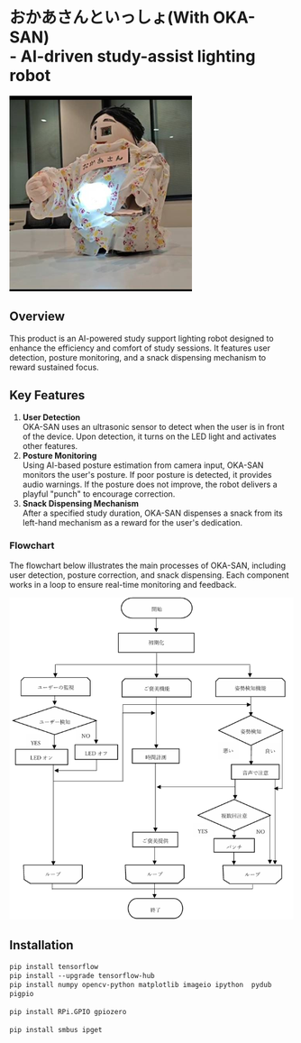 # おかあさんといっしょ(With OKA-SAN)<br>- AI-driven study-assist lighting robot
![](img/OKA-SAN_image.png)
## Overview
This product is an AI-powered study support lighting robot designed to enhance the efficiency and comfort of study sessions. It features user detection, posture monitoring, and a snack dispensing mechanism to reward sustained focus.

## Key Features

1. **User Detection**  
OKA-SAN uses an ultrasonic sensor to detect when the user is in front of the device. Upon detection, it turns on the LED light and activates other features.
2. **Posture Monitoring**  
Using AI-based posture estimation from camera input, OKA-SAN monitors the user's posture. If poor posture is detected, it provides audio warnings. If the posture does not improve, the robot delivers a playful "punch" to encourage correction.
3. **Snack Dispensing Mechanism**  
After a specified study duration, OKA-SAN dispenses a snack from its left-hand mechanism as a reward for the user's dedication.

### Flowchart
The flowchart below illustrates the main processes of OKA-SAN, including user detection, posture correction, and snack dispensing.  Each component works in a loop to ensure real-time monitoring and feedback.

![](img/flowchart.png)

## Installation
```shell
pip install tensorflow
pip install --upgrade tensorflow-hub
pip install numpy opencv-python matplotlib imageio ipython  pydub pigpio

pip install RPi.GPIO gpiozero

pip install smbus ipget
```

